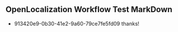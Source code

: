 ## OpenLocalization Workflow Test MarkDown
* 913420e9-0b30-41e2-9a60-79ce7fe5fd09 thanks!

<!--HONumber=Feb17_HO2-->


